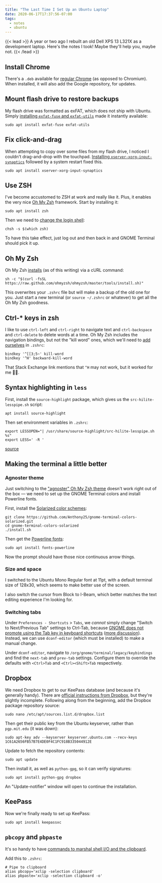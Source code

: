 ```yaml
---
title: "The Last Time I Set Up an Ubuntu Laptop"
date: 2020-06-17T17:37:56-07:00
tags:
  - notes
  - ubuntu
---
```


{{< lead >}}
A year or two ago I rebuilt an old Dell XPS 13 L321X as a development laptop. Here's the notes I took! Maybe they'll help you, maybe not.
{{< /lead >}}

<!--more-->

## Install Chrome

There's a `.deb` available for [regular Chrome](https://www.google.com/chrome/) (as opposed to Chromium). When installed, it will also add the Google repository, for updates.

## Mount flash drive to restore backups

My flash drive was formatted as exFAT, which does not ship with Ubuntu. Simply [installing `exfat-fuse` and `exfat-utils`](https://itsfoss.com/mount-exfat/) made it instantly available:

```console
sudo apt install exfat-fuse exfat-utils
```

## Fix click-and-drag

When attempting to copy over some files from my flash drive, I noticed I couldn't drag-and-drop with the touchpad. [Installing `xserver-xorg-input-synaptics`](https://bugs.launchpad.net/ubuntu/+source/unity-greeter/+bug/1763209) followed by a system restart fixed this.

```console
sudo apt install xserver-xorg-input-synaptics
```

## Use ZSH

I've become accustomed to ZSH at work and really like it. Plus, it enables the very nice [Oh My Zsh](https://ohmyz.sh/) framework. Start by installing it:

```console
sudo apt install zsh
```

Then we need to [change the login shell](https://wiki.ubuntu.com/ChangingShells):

```console
chsh -s $(which zsh)
```

To have this take effect, just log out and then back in and GNOME Terminal should pick it up.

## Oh My Zsh

Oh My Zsh [installs](https://ohmyz.sh/#install) (as of this writing) via a cURL command:

```console
sh -c "$(curl -fsSL https://raw.github.com/ohmyzsh/ohmyzsh/master/tools/install.sh)"
```

This overwrites your `.zshrc` file but will make a backup of the old one for you. Just start a new terminal (or `source ~/.zshrc` or whatever) to get all the Oh My Zsh goodness.

## Ctrl-* keys in zsh

I like to use `ctrl-left` and `ctrl-right` to navigate text and `ctrl-backspace` and `ctrl-delete` to delete words at a time. Oh My Zsh includes the navigation bindings, but not the "kill word" ones, which we'll need to [add ourselves](https://unix.stackexchange.com/questions/12787/zsh-kill-ctrl-backspace-ctrl-delete) in `.zshrc`:

```console
bindkey '^[[3;5~' kill-word
bindkey '^H' backward-kill-word
```

That Stack Exchange link mentions that `^H` may not work, but it worked for me 🤷‍♀️.

## Syntax highlighting in `less`

First, install the `source-highlight` package, which gives us the `src-hilite-lesspipe.sh` script:

```console
apt install source-highlight
```

Then set environment variables in `.zshrc`:

```console
export LESSOPEN="| /usr/share/source-highlight/src-hilite-lesspipe.sh %s"
export LESS=' -R '
```

[source](https://unix.stackexchange.com/questions/90990/less-command-and-syntax-highlighting/139787#139787)

## Making the terminal a little better

### Agnoster theme

Just switching to the ["agnoster" Oh My Zsh theme](https://github.com/ohmyzsh/ohmyzsh/wiki/Themes#agnoster) doesn't work right out of the box — we need to set up the GNOME Terminal colors and install Powerline fonts.

First, install the [Solarized color schemes](https://github.com/aruhier/gnome-terminal-colors-solarized):

```console
git clone https://github.com/Anthony25/gnome-terminal-colors-solarized.git
cd gnome-terminal-colors-solarized
./install.sh
```

Then get the [Powerline fonts](https://github.com/powerline/fonts):

```console
sudo apt install fonts-powerline
```

Now the prompt should have those nice continuous arrow things.

### Size and space

I switched to the Ubuntu Mono Regular font at 11pt, with a default terminal size of 128x30, which seems to make better use of the screen.

I also switch the cursor from Block to I-Beam, which better matches the text editing experience I'm looking for.

### Switching tabs

Under `Preferences - Shortcuts` > `Tabs`, we *cannot* simply change "Switch to Next/Previous Tab" settings to Ctrl-Tab, because [GNOME does not promote using the Tab key in keyboard shortcuts](https://askubuntu.com/questions/133384/keyboard-shortcut-gnome-terminal-ctrl-tab-and-ctrl-shift-tab-in-12-04/134632#134632) ([more discussion](https://bugzilla.gnome.org/show_bug.cgi?id=123994)). Instead, we can use `dconf-editor` (which must be installed) to make a manual change.

Under `dconf-editor`, navigate to `/org/gnome/terminal/legacy/keybindings` and find the `next-tab` and `prev-tab` settings. Configure them to override the defaults with `<Ctrl>Tab` and `<Ctrl><Shift>Tab` respectively.

## Dropbox

We need Dropbox to get to our KeePass database (and because it's generally handy). There are [official instructions from Dropbox](https://www.dropbox.com/help/desktop-web/linux-commands), but they're slightly incomplete. Following along from the beginning, add the Dropbox package repository source:

```console
sudo nano /etc/apt/sources.list.d/dropbox.list
```

Then get their public key from the Ubuntu keyserver, rather than `pgp.mit.edu` (it was down):

```console
sudo apt-key adv --keyserver keyserver.ubuntu.com --recv-keys 1C61A2656FB57B7E4DE0F4C1FC918B335044912E
```

Update to fetch the repository contents:

```console
sudo apt update
```

Then install it, as well as `python-gpg`, so it can verify signatures:

```console
sudo apt install python-gpg dropbox
```

An "Update-notifier" window will open to continue the installation.

## KeePass

Now we're finally ready to set up KeePass:

```console
sudo apt install keepassxc
```

## `pbcopy` and `pbpaste`

It's so handy to have [commands to marshal shell I/O and the clipboard](https://superuser.com/questions/288320/whats-like-osxs-pbcopy-for-linux/288333#288333).

Add this to `.zshrc`:

```console
# Pipe to clipboard
alias pbcopy='xclip -selection clipboard'
alias pbpaste='xclip -selection clipboard -o'
```
